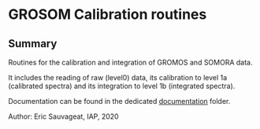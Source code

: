 # GROSOM Calibration routines

## Summary
Routines for the calibration and integration of GROMOS and SOMORA data.

It includes the reading of raw (level0) data, its calibration to level 1a (calibrated spectra) and its integration to level 1b (integrated spectra). 

Documentation can be found in the dedicated [documentation](GROSOM-harmo/documentation) folder.

Author: 
Eric Sauvageat, IAP, 2020